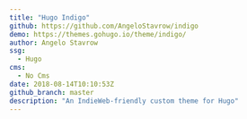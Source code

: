 ```yaml
---
title: "Hugo Indigo"
github: https://github.com/AngeloStavrow/indigo
demo: https://themes.gohugo.io/theme/indigo/
author: Angelo Stavrow
ssg:
  - Hugo
cms:
  - No Cms
date: 2018-08-14T10:10:53Z
github_branch: master
description: "An IndieWeb-friendly custom theme for Hugo"
---
```

